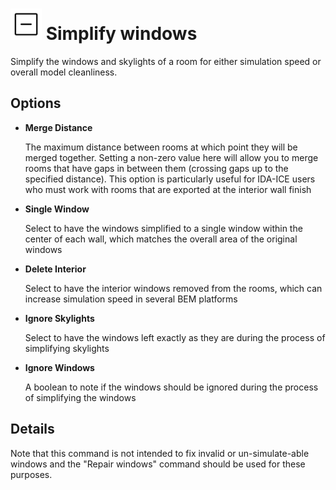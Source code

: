 # <img src="../../.gitbook/assets/simplify-windows.svg" width="50" height="50"> Simplify windows

Simplify the windows and skylights of a room for either simulation speed or overall model cleanliness.

## Options

* **Merge Distance**

  The maximum distance between rooms at which point they will be merged together. Setting a non-zero value here will allow you to merge rooms that have gaps in between them (crossing gaps up to the specified distance). This option is particularly useful for IDA-ICE users who must work with rooms that are exported at the interior wall finish

* **Single Window**

  Select to have the windows simplified to a single window within the center of each wall, which matches the overall area of the original windows

* **Delete Interior**

  Select to have the interior windows removed from the rooms, which can increase simulation speed in several BEM platforms

* **Ignore Skylights**

  Select to have the windows left exactly as they are during the process of simplifying skylights

* **Ignore Windows**

  A boolean to note if the windows should be ignored during the process of simplifying the windows

## Details

Note that this command is not intended to fix invalid or un-simulate-able windows and the "Repair windows" command should be used for these purposes.